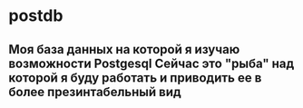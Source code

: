 # postdb
Моя база данных на которой я изучаю возможности Postgesql
Сейчас это "рыба" над которой я буду работать и приводить ее в более презинтабельный вид
------
